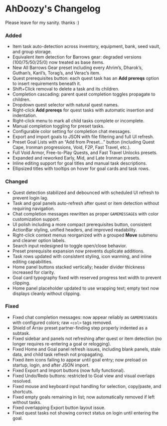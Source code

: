 # AhDoozy's Changelog
Please leave for my sanity. thanks :) 

### Added
- Item task auto-detection across inventory, equipment, bank, seed vault, and group storage.
- Equivalent item detection for Barrows gear: degraded versions (100/75/50/25/0) now treated as base items.
- New All Barrows Gear preset including every Ahrim’s, Dharok’s, Guthan’s, Karil’s, Torag’s, and Verac’s item.
- Quest prerequisites button: each quest task has an **Add prereqs** option to insert requirements beneath it.
- Shift+Click removal to delete a task and its children.
- Completion cascading: parent quest completion toggles propagate to children.
- Dropdown quest selector with natural quest names.
- Right-click **Add prereqs** for quest tasks with automatic insertion and indentation.
- Right-click menu to mark all child tasks complete or incomplete.
- Manual completion toggling for preset tasks.
- Configurable color setting for completion chat messages.
- Export and import goals to JSON with file filtering and full UI refresh.
- Preset Goal Lists with an “Add from Preset…” button (including Quest Cape, Ironman progressions, Void, F2P, Fast Travel, etc.).
- Full Void Armor, Free-to-Play Quests, and Fast Travel Unlocks presets.
- Expanded and reworked Early, Mid, and Late Ironman presets.
- Inline editing support for goal titles and manual task descriptions.
- Ellipsized titles with tooltips on hover for goal cards and task rows.

### Changed
- Quest detection stabilized and debounced with scheduled UI refresh to prevent login lag.
- Task and goal panels auto-refresh after quest or item detection without requiring navigation.
- Chat completion messages rewritten as proper `GAMEMESSAGE`s with color customization support.
- UI polish including a more compact prerequisites button, consistent ActionBar styling, unified headers, and improved readability.
- Right-click context menus reorganized with a grouped **Move** submenu and cleaner option labels.
- Search input redesigned to toggle open/close behavior.
- Preset prerequisite expansion now prevents duplicate additions.
- Task rows updated with consistent styling, icon warming, and inline editing capabilities.
- Home panel buttons stacked vertically; header divider thickness increased for clarity.
- Goal card typography fixed with reserved progress text width to prevent clipping.
- Home panel placeholder updated to use wrapping text; empty text now displays cleanly without clipping.

### Fixed
- Fixed chat completion messages: now appear reliably as `GAMEMESSAGE`s with configured colors; raw `<col>` tags removed.
- Shield of Arrav preset partner-finding step properly indented as a subtask.
- Fixed sidebar and panels not refreshing after quest or item detection (no longer requires re-entering a goal or relogging).
- Fixed Home and Goal panel refresh issues, including blank panels, stale data, and child task refresh not propagating.
- Fixed item icons failing to appear until goal entry; now preload on startup, login, and after JSON import.
- Fixed Export and Import buttons (now fully functional).
- Fixed Undo/Redo buttons: restricted to Goal view and visual overlaps resolved.
- Fixed mouse and keyboard input handling for selection, copy/paste, and shortcuts.
- Fixed empty goals remaining in list; now automatically removed if left without tasks.
- Fixed overlapping Export button layout issue.
- Fixed quest tasks not showing correct status on login until entering the goal.
